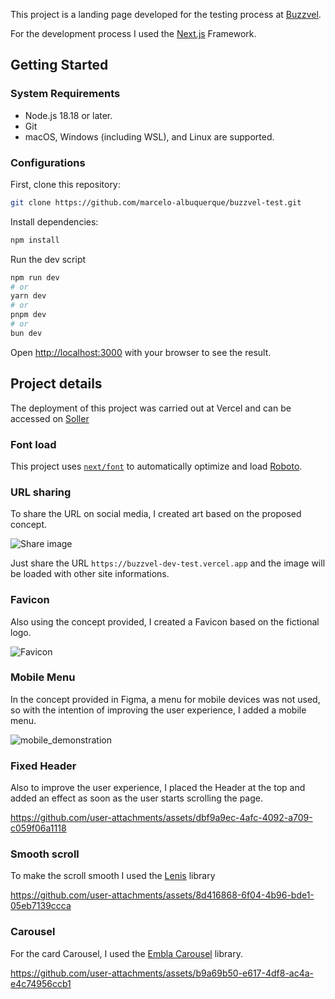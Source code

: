 This project is a landing page developed for the testing process at [Buzzvel](https://buzzvel.com).

For the development process I used the [Next.js](https://nextjs.org) Framework.

## Getting Started

### System Requirements

- Node.js 18.18 or later.
- Git
- macOS, Windows (including WSL), and Linux are supported.

### Configurations

First, clone this repository:

```bash
git clone https://github.com/marcelo-albuquerque/buzzvel-test.git
```

Install dependencies:

```bash
npm install
```

Run the dev script

```bash
npm run dev
# or
yarn dev
# or
pnpm dev
# or
bun dev
```

Open [http://localhost:3000](http://localhost:3000) with your browser to see the result.

## Project details

The deployment of this project was carried out at Vercel and can be accessed on [Soller](https://buzzvel-dev-test.vercel.app/)

### Font load

This project uses [`next/font`](https://nextjs.org/docs/app/building-your-application/optimizing/fonts) to automatically optimize and load [Roboto](https://fonts.google.com/specimen/Roboto).

### URL sharing

To share the URL on social media, I created art based on the proposed concept.

![Share image](https://buzzvel-dev-test.vercel.app/_next/static/media/opengraph.05f2ea3f.jpg)

Just share the URL `https://buzzvel-dev-test.vercel.app` and the image will be loaded with other site informations.

### Favicon

Also using the concept provided, I created a Favicon based on the fictional logo.

![Favicon](https://buzzvel-dev-test.vercel.app/favicon.ico)

### Mobile Menu

In the concept provided in Figma, a menu for mobile devices was not used, so with the intention of improving the user experience, I added a mobile menu.

![mobile_demonstration](https://github.com/user-attachments/assets/8a422fb2-08a8-444d-b1d7-4779a9101745)

### Fixed Header

Also to improve the user experience, I placed the Header at the top and added an effect as soon as the user starts scrolling the page.

https://github.com/user-attachments/assets/dbf9a9ec-4afc-4092-a709-c059f06a1118


### Smooth scroll

To make the scroll smooth I used the [Lenis](https://lenis.darkroom.engineering/) library

https://github.com/user-attachments/assets/8d416868-6f04-4b96-bde1-05eb7139ccca

### Carousel

For the card Carousel, I used the [Embla Carousel](https://www.embla-carousel.com/) library.

https://github.com/user-attachments/assets/b9a69b50-e617-4df8-ac4a-e4c74956ccb1
